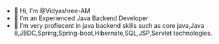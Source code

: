 - 👋 Hi, I’m @Vidyashree-AM
- 👀 I’m an Experienced Java Backend Developer
- 🌱 I’m very profiecent in java backend skills such as core java,Java 8,JBDC,Spring,Spring-boot,Hibernate,SQL,JSP,Servlet technologies.

<!---
Vidyashree-AM/Vidyashree-AM is a ✨ special ✨ repository because its `README.md` (this file) appears on your GitHub profile.
You can click the Preview link to take a look at your changes.
--->

